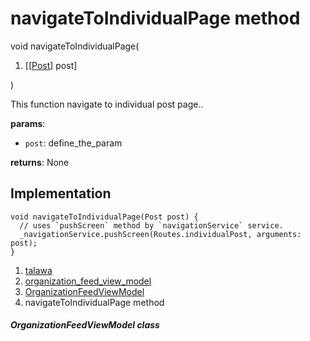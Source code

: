 
<div>

# navigateToIndividualPage method

</div>


void navigateToIndividualPage(

1.  [[[Post](../../models_post_post_model/Post-class.html)]
    post]

)



This function navigate to individual post page..

**params**:

-   `post`: define_the_param

**returns**: None



## Implementation

``` language-dart
void navigateToIndividualPage(Post post) {
  // uses `pushScreen` method by `navigationService` service.
  _navigationService.pushScreen(Routes.individualPost, arguments: post);
}
```







1.  [talawa](../../index.html)
2.  [organization_feed_view_model](../../view_model_after_auth_view_models_feed_view_models_organization_feed_view_model/)
3.  [OrganizationFeedViewModel](../../view_model_after_auth_view_models_feed_view_models_organization_feed_view_model/OrganizationFeedViewModel-class.html)
4.  navigateToIndividualPage method

##### OrganizationFeedViewModel class







